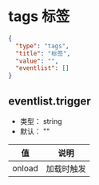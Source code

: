 # tags 标签

```json
{
  "type": "tags",
  "title": "标签",
  "value": "",
  "eventlist": []
}
```


## eventlist.trigger
+ 类型： string
+ 默认： ""

| 值 | 说明 |
| ---- | ---- |
| onload | 加载时触发 |
